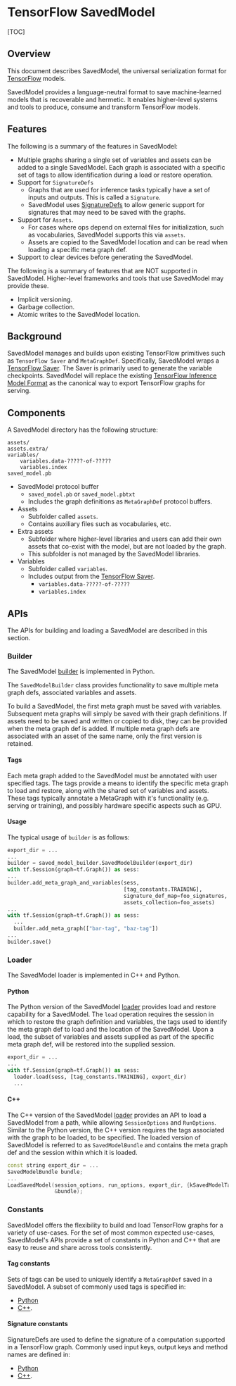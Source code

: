 # TensorFlow SavedModel

[TOC]

## Overview
This document describes SavedModel, the universal serialization format for
[TensorFlow](https://www.tensorflow.org/) models.

SavedModel provides a language-neutral format to save machine-learned models
that is recoverable and hermetic. It enables higher-level systems and tools to
produce, consume and transform TensorFlow models.

## Features

The following is a summary of the features in SavedModel:

* Multiple graphs sharing a single set of variables and assets can be added to a
  single SavedModel. Each graph is associated with a specific set of tags to
  allow identification during a load or restore operation.
* Support for `SignatureDefs`
    * Graphs that are used for inference tasks typically have a set of inputs
      and outputs. This is called a `Signature`.
    * SavedModel uses [SignatureDefs](https://github.com/tensorflow/tensorflow/blob/master/tensorflow/core/protobuf/meta_graph.proto)
      to allow generic support for signatures that may need to be saved with the graphs.
* Support for `Assets`.
    * For cases where ops depend on external files for initialization, such as
      vocabularies, SavedModel supports this via `assets`.
    * Assets are copied to the SavedModel location and can be read when loading
      a specific meta graph def.
* Support to clear devices before generating the SavedModel.

The following is a summary of features that are NOT supported in SavedModel.
Higher-level frameworks and tools that use SavedModel may provide these.

* Implicit versioning.
* Garbage collection.
* Atomic writes to the SavedModel location.

## Background
SavedModel manages and builds upon existing TensorFlow primitives such as
`TensorFlow Saver` and `MetaGraphDef`. Specifically, SavedModel wraps a [TensorFlow Saver](https://github.com/tensorflow/tensorflow/tree/master/tensorflow/python/training/saver.py).
The Saver is primarily used to generate the variable checkpoints. SavedModel
will replace the existing [TensorFlow Inference Model Format](https://github.com/tensorflow/tensorflow/blob/master/tensorflow/contrib/session_bundle/README.md)
as the canonical way to export TensorFlow graphs for serving.

## Components
A SavedModel directory has the following structure:

```
assets/
assets.extra/
variables/
    variables.data-?????-of-?????
    variables.index
saved_model.pb
```

* SavedModel protocol buffer
    * `saved_model.pb` or `saved_model.pbtxt`
    * Includes the graph definitions as `MetaGraphDef` protocol buffers.
* Assets
    * Subfolder called `assets`.
    * Contains auxiliary files such as vocabularies, etc.
* Extra assets
    * Subfolder where higher-level libraries and users can add their own assets
      that co-exist with the model, but are not loaded by the graph.
    * This subfolder is not managed by the SavedModel libraries.
* Variables
    * Subfolder called `variables`.
    * Includes output from the [TensorFlow Saver](https://github.com/tensorflow/tensorflow/tree/master/tensorflow/python/training/saver.py).
        * `variables.data-?????-of-?????`
        * `variables.index`

## APIs
The APIs for building and loading a SavedModel are described in this section.

### Builder
The SavedModel [builder](https://github.com/tensorflow/tensorflow/blob/master/tensorflow/python/saved_model/builder.py)
is implemented in Python.

The `SavedModelBuilder` class provides functionality to save multiple meta graph
defs, associated variables and assets.

To build a SavedModel, the first meta graph must be saved with variables.
Subsequent meta graphs will simply be saved with their graph definitions. If
assets need to be saved and written or copied to disk, they can be provided
when the meta graph def is added. If multiple meta graph defs are associated
with an asset of the same name, only the first version is retained.

#### Tags
Each meta graph added to the SavedModel must be annotated with user specified
tags. The tags provide a means to identify the specific meta graph to load and
restore, along with the shared set of variables and assets. These tags
typically annotate a MetaGraph with it's functionality (e.g. serving or
training), and possibly hardware specific aspects such as GPU.

#### Usage
The typical usage of `builder` is as follows:

~~~python
export_dir = ...
...
builder = saved_model_builder.SavedModelBuilder(export_dir)
with tf.Session(graph=tf.Graph()) as sess:
...
builder.add_meta_graph_and_variables(sess,
                                     [tag_constants.TRAINING],
                                     signature_def_map=foo_signatures,
                                     assets_collection=foo_assets)
...
with tf.Session(graph=tf.Graph()) as sess:
  ...
  builder.add_meta_graph(["bar-tag", "baz-tag"])
...
builder.save()
~~~

### Loader
The SavedModel loader is implemented in C++ and Python.

#### Python
The Python version of the SavedModel [loader](https://github.com/tensorflow/tensorflow/blob/master/tensorflow/python/saved_model/builder.py)
provides load and restore capability for a SavedModel. The `load` operation
requires the session in which to restore the graph definition and variables, the
tags used to identify the meta graph def to load and the location of the
SavedModel. Upon a load, the subset of variables and assets supplied as part of
the specific meta graph def, will be restored into the supplied session.

~~~python
export_dir = ...
...
with tf.Session(graph=tf.Graph()) as sess:
  loader.load(sess, [tag_constants.TRAINING], export_dir)
  ...
~~~

#### C++
The C++ version of the SavedModel [loader](https://github.com/tensorflow/tensorflow/blob/master/tensorflow/cc/saved_model/loader.h)
provides an API to load a SavedModel from a path, while allowing
`SessionOptions` and `RunOptions`. Similar to the Python version, the C++
version requires the tags associated with the graph to be loaded, to be
specified. The loaded version of SavedModel is referred to as `SavedModelBundle`
and contains the meta graph def and the session within which it is loaded.

~~~c++
const string export_dir = ...
SavedModelBundle bundle;
...
LoadSavedModel(session_options, run_options, export_dir, {kSavedModelTagTrain},
               &bundle);
~~~

### Constants
SavedModel offers the flexibility to build and load TensorFlow graphs for a
variety of use-cases. For the set of most common expected use-cases,
SavedModel's APIs provide a set of constants in Python and C++ that are easy to
reuse and share across tools consistently.

#### Tag constants
Sets of tags can be used to uniquely identify a `MetaGraphDef` saved in a
SavedModel. A subset of commonly used tags is specified in:

* [Python](https://github.com/tensorflow/tensorflow/blob/master/tensorflow/python/saved_model/tag_constants.py)
* [C++](https://github.com/tensorflow/tensorflow/blob/master/tensorflow/cc/saved_model/tag_constants.h).

#### Signature constants
SignatureDefs are used to define the signature of a computation supported in a
TensorFlow graph. Commonly used input keys, output keys and method names are
defined in:

* [Python](https://github.com/tensorflow/tensorflow/blob/master/tensorflow/python/saved_model/signature_constants.py)
* [C++](https://github.com/tensorflow/tensorflow/blob/master/tensorflow/cc/saved_model/signature_constants.h).

